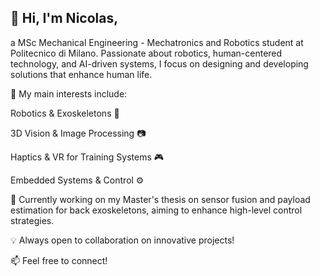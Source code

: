 ## 👋 Hi, I'm Nicolas, 
a MSc Mechanical Engineering - Mechatronics and Robotics student at Politecnico di Milano. Passionate about robotics, human-centered technology, and AI-driven systems, I focus on designing and developing solutions that enhance human life.

🚀 My main interests include:

Robotics & Exoskeletons 🤖

3D Vision & Image Processing 📷

Haptics & VR for Training Systems 🎮

Embedded Systems & Control ⚙️

🔬 Currently working on my Master's thesis on sensor fusion and payload estimation for back exoskeletons, aiming to enhance high-level control strategies.

💡 Always open to collaboration on innovative projects!

📫 Feel free to connect!
